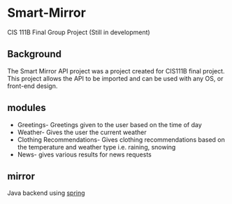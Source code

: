 # Smart-Mirror
CIS 111B Final Group Project
(Still in development)

## Background

The Smart Mirror API project was a project created for CIS111B final project. 
This project allows the API to be imported and can be used with any OS, or front-end design.


## modules
* Greetings- Greetings given to the user based on the time of day
* Weather- Gives the user the current weather
* Clothing Recommendations- Gives clothing recommendations based on the temperature and weather type i.e. raining, snowing
* News- gives various results for news requests

## mirror

Java backend using [spring](https://spring.io/)
